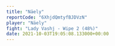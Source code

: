 ```yaml
---
title: "Näely"
reportCode: "6XhjdQmtyfBJDVzN"
player: "Näely"
fight: "Lady Vashj - Wipe 2 (48%)"
date: 2021-10-03T19:05:08.133000+00:00
---
```

